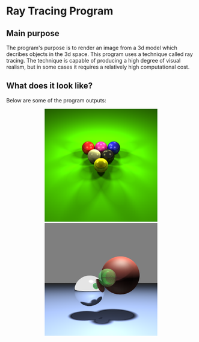 # Ray Tracing Program

## Main purpose 
The program's purpose is to render an image from a 3d model which decribes objects in the 3d space. This program uses a technique called ray tracing. The technique is capable of producing a high degree of visual realism, but in some cases it requires a relatively high computational cost.

## What does it look like?
Below are some of the program outputs:
<p align="center">
  <img src="./images/pool.png" alt="pool example"
       width="300" height="300">
  <img src="./images/spheres.png" alt="spheres example"
     width="300" height="300">
</p>
